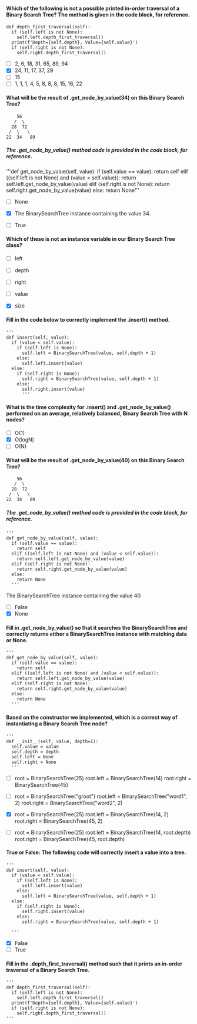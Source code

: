 #### Which of the following is not a possible printed in-order traversal of a Binary Search Tree? The method is given in the code block, for reference.

    def depth_first_traversal(self):
      if (self.left is not None):
        self.left.depth_first_traversal()
      print(f'Depth={self.depth}, Value={self.value}')
      if (self.right is not None):
        self.right.depth_first_traversal()

- [ ] 2, 6, 18, 31, 65, 89, 94
- [x] 24, 11, 17, 37, 29
- [ ] 15
- [ ] 1, 1, 1, 4, 5, 8, 8, 8, 15, 16, 22

#### What will be the result of .get_node_by_value(34) on this Binary Search Tree?

        56
       /  \
      28  72
     /  \   \
    22  34   89

##### The .get_node_by_value() method code is provided in the code block, for reference.

 '''def get_node_by_value(self, value):
      if (self.value == value):
        return self
      elif ((self.left is not None) and (value < self.value)):
        return self.left.get_node_by_value(value)
      elif (self.right is not None):
        return self.right.get_node_by_value(value)
      else:
        return None'''

- [ ] None
- [x] The BinarySearchTree instance containing the value 34.
- [ ] True


#### Which of these is not an instance variable in our Binary Search Tree class?

- [ ] left
- [ ] depth
- [ ] right
- [ ] value
- [x] size


#### Fill in the code below to correctly implement the .insert() method.
    '''
    def insert(self, value):
      if (value < self.value):
        if (self.left is None):
          self.left = BinarySearchTree(value, self.depth + 1)
        else:
          self.left.insert(value)
      else:
        if (self.right is None):
          self.right = BinarySearchTree(value, self.depth + 1)
        else:
          self.right.insert(value)
          '''

#### What is the time complexity for .insert() and .get_node_by_value() performed on an average, relatively balanced, Binary Search Tree with N nodes?

- [ ] O(1)
- [x] O(logN)
- [ ] O(N)

#### What will be the result of .get_node_by_value(40) on this Binary Search Tree?

        56
       /  \
      28  72
     /  \   \
    22  34   89

##### The .get_node_by_value() method code is provided in the code block, for reference.
    '''
    def get_node_by_value(self, value):
      if (self.value == value):
        return self
      elif ((self.left is not None) and (value < self.value)):
        return self.left.get_node_by_value(value)
      elif (self.right is not None):
        return self.right.get_node_by_value(value)
      else:
        return None
      '''

The BinarySearchTree instance containing the value 40
- [ ] False
- [x] None

#### Fill in .get_node_by_value() so that it searches the BinarySearchTree and correctly returns either a BinarySearchTree instance with matching data or None.
    '''
    def get_node_by_value(self, value):
      if (self.value == value):
        return self
      elif ((self.left is not None) and (value < self.value)):
        return self.left.get_node_by_value(value)
      elif (self.right is not None):
        return self.right.get_node_by_value(value)
      else:
        return None
      '''

#### Based on the constructor we implemented, which is a correct way of instantiating a Binary Search Tree node?
    '''
    def __init__(self, value, depth=1):
      self.value = value
      self.depth = depth
      self.left = None
      self.right = None
      '''

- [ ] root = BinarySearchTree(25)
      root.left = BinarySearchTree(14)
      root.right = BinarySearchTree(45)

- [ ] root = BinarySearchTree("groot")
      root.left = BinarySearchTree("word1", 2)
      root.right = BinarySearchTree("word2", 2)

- [x] root = BinarySearchTree(25)
      root.left = BinarySearchTree(14, 2)
      root.right = BinarySearchTree(45, 2)

- [ ] root = BinarySearchTree(25)
      root.left = BinarySearchTree(14, root.depth)
      root.right = BinarySearchTree(45, root.depth)

#### True or False: The following code will correctly insert a value into a tree.
    '''
    def insert(self, value):
      if (value < self.value):
        if (self.left is None):
          self.left.insert(value)
        else:
          self.left = BinarySearchTree(value, self.depth + 1)
      else:
        if (self.right is None):
          self.right.insert(value)
        else:
          self.right = BinarySearchTree(value, self.depth + 1)

      '''

- [x] False
- [ ] True

#### Fill in the .depth_first_traversal() method such that it prints an in-order traversal of a Binary Search Tree.

    '''
    def depth_first_traversal(self):
      if (self.left is not None):
        self.left.depth_first_traversal()
      print(f'Depth={self.depth}, Value={self.value}')
      if (self.right is not None):
        self.right.depth_first_traversal()
    '''
